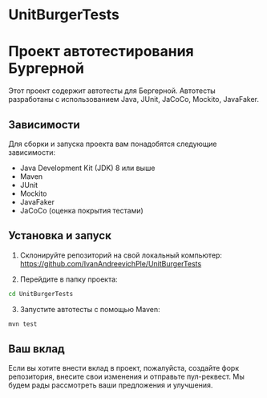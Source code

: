 # UnitBurgerTests
# Проект автотестирования Бургерной
Этот проект содержит автотесты для Бeргерной. Автотесты разработаны с использованием Java, JUnit, JaCoCo, Mockito, JavaFaker.

## Зависимости

Для сборки и запуска проекта вам понадобятся следующие зависимости:
- Java Development Kit (JDK) 8 или выше
- Maven
- JUnit
- Mockito
- JavaFaker
- JaCoCo (оценка покрытия тестами)

## Установка и запуск

1. Склонируйте репозиторий на свой локальный компьютер:
https://github.com/IvanAndreevichPle/UnitBurgerTests

2. Перейдите в папку проекта:
```bash
cd UnitBurgerTests
```
3. Запустите автотесты с помощью Maven:
```bash
mvn test
```

## Ваш вклад

Если вы хотите внести вклад в проект, пожалуйста, создайте форк репозитория, 
внесите свои изменения и отправьте пул-реквест. Мы будем рады
рассмотреть ваши предложения и улучшения.

